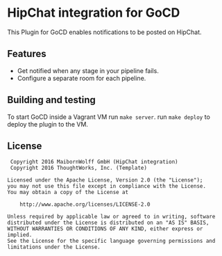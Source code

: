 # HipChat integration for GoCD

This Plugin for GoCD enables notifications to be posted on HipChat.

## Features 

* Get notified when any stage in your pipeline fails.
* Configure a separate room for each pipeline.

## Building and testing

To start GoCD inside a Vagrant VM run `make server`.
run `make deploy` to deploy the plugin to the VM.

## License

```plain
 Copyright 2016 MaibornWolff GmbH (HipChat integration)
 Copyright 2016 ThoughtWorks, Inc. (Template)

Licensed under the Apache License, Version 2.0 (the "License");
you may not use this file except in compliance with the License.
You may obtain a copy of the License at

    http://www.apache.org/licenses/LICENSE-2.0

Unless required by applicable law or agreed to in writing, software
distributed under the License is distributed on an "AS IS" BASIS,
WITHOUT WARRANTIES OR CONDITIONS OF ANY KIND, either express or implied.
See the License for the specific language governing permissions and
limitations under the License.
```
